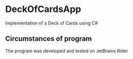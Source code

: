 # DeckOfCardsApp
Implementation of a Deck of Cards using C#

## Circumstances of program
The program was developed and tested on JetBrains Rider
